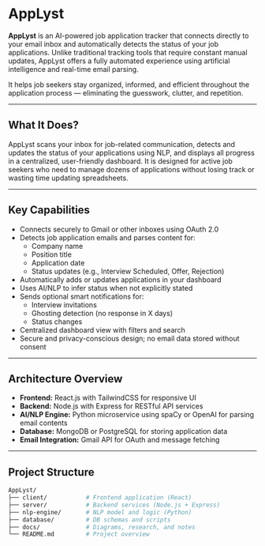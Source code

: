 # AppLyst

**AppLyst** is an AI-powered job application tracker that connects directly to your email inbox and automatically detects the status of your job applications. Unlike traditional tracking tools that require constant manual updates, AppLyst offers a fully automated experience using artificial intelligence and real-time email parsing.

It helps job seekers stay organized, informed, and efficient throughout the application process — eliminating the guesswork, clutter, and repetition.

---
## What It Does? 

AppLyst scans your inbox for job-related communication, detects and updates the status of your applications using NLP, and displays all progress in a centralized, user-friendly dashboard. It is designed for active job seekers who need to manage dozens of applications without losing track or wasting time updating spreadsheets.

---

## Key Capabilities

- Connects securely to Gmail or other inboxes using OAuth 2.0
- Detects job application emails and parses content for:
  - Company name
  - Position title
  - Application date
  - Status updates (e.g., Interview Scheduled, Offer, Rejection)
- Automatically adds or updates applications in your dashboard
- Uses AI/NLP to infer status when not explicitly stated
- Sends optional smart notifications for:
  - Interview invitations
  - Ghosting detection (no response in X days)
  - Status changes
- Centralized dashboard view with filters and search
- Secure and privacy-conscious design; no email data stored without consent

---

## Architecture Overview

- **Frontend:** React.js with TailwindCSS for responsive UI
- **Backend:** Node.js with Express for RESTful API services
- **AI/NLP Engine:** Python microservice using spaCy or OpenAI for parsing email contents
- **Database:** MongoDB or PostgreSQL for storing application data
- **Email Integration:** Gmail API for OAuth and message fetching

---

## Project Structure

```bash
AppLyst/
├── client/           # Frontend application (React)
├── server/           # Backend services (Node.js + Express)
├── nlp-engine/       # NLP model and logic (Python)
├── database/         # DB schemas and scripts
├── docs/             # Diagrams, research, and notes
└── README.md         # Project overview
